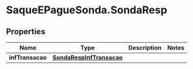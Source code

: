 # SaqueEPagueSonda.SondaResp

## Properties
Name | Type | Description | Notes
------------ | ------------- | ------------- | -------------
**infTransacao** | [**SondaRespInfTransacao**](SondaRespInfTransacao.md) |  | 


